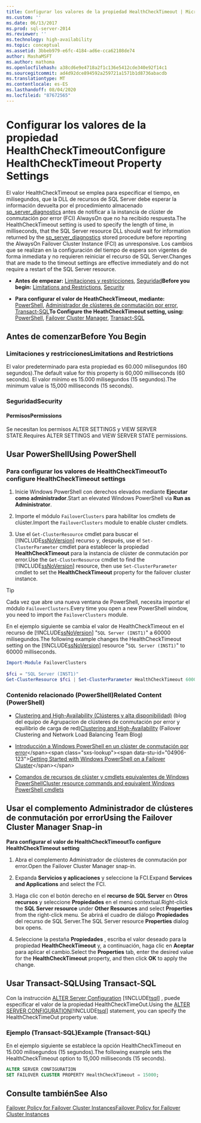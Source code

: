 ```yaml
---
title: Configurar los valores de la propiedad HealthCheckTimeout | Microsoft Docs
ms.custom: ''
ms.date: 06/13/2017
ms.prod: sql-server-2014
ms.reviewer: ''
ms.technology: high-availability
ms.topic: conceptual
ms.assetid: 3bbeb979-e6fc-4184-ad6e-cca62108de74
author: MashaMSFT
ms.author: mathoma
ms.openlocfilehash: a38cd6e9e4718a2f1c136e5412cde340e92f14c1
ms.sourcegitcommit: ad4d92dce894592a259721a1571b1d8736abacdb
ms.translationtype: MT
ms.contentlocale: es-ES
ms.lasthandoff: 08/04/2020
ms.locfileid: "87672565"
---
```

# <a name="configure-healthchecktimeout-property-settings"></a><span data-ttu-id="04906-102">Configurar los valores de la propiedad HealthCheckTimeout</span><span class="sxs-lookup"><span data-stu-id="04906-102">Configure HealthCheckTimeout Property Settings</span></span>
  <span data-ttu-id="04906-103">El valor HealthCheckTimeout se emplea para especificar el tiempo, en milisegundos, que la DLL de recursos de SQL Server debe esperar la información devuelta por el procedimiento almacenado [sp_server_diagnostics](/sql/relational-databases/system-stored-procedures/sp-server-diagnostics-transact-sql) antes de notificar a la instancia de clúster de conmutación por error (FCI) AlwaysOn que no ha recibido respuesta.</span><span class="sxs-lookup"><span data-stu-id="04906-103">The HealthCheckTimeout setting is used to specify the length of time, in milliseconds, that the SQL Server resource DLL should wait for information returned by the [sp_server_diagnostics](/sql/relational-databases/system-stored-procedures/sp-server-diagnostics-transact-sql) stored procedure before reporting the AlwaysOn Failover Cluster Instance (FCI) as unresponsive.</span></span> <span data-ttu-id="04906-104">Los cambios que se realizan en la configuración del tiempo de espera son vigentes de forma inmediata y no requieren reiniciar el recurso de SQL Server.</span><span class="sxs-lookup"><span data-stu-id="04906-104">Changes that are made to the timeout settings are effective immediately and do not require a restart of the SQL Server resource.</span></span>  
  
-   <span data-ttu-id="04906-105">**Antes de empezar:**  [Limitaciones y restricciones](#Limits), [Seguridad](#Security)</span><span class="sxs-lookup"><span data-stu-id="04906-105">**Before you begin:**  [Limitations and Restrictions](#Limits), [Security](#Security)</span></span>  
  
-   <span data-ttu-id="04906-106">**Para configurar el valor de HeathCheckTimeout, mediante:**  [PowerShell](#PowerShellProcedure), [Administrador de clústeres de conmutación por error](#WSFC), [Transact-SQL](#TsqlProcedure)</span><span class="sxs-lookup"><span data-stu-id="04906-106">**To Configure the HeathCheckTimeout setting, using:**  [PowerShell](#PowerShellProcedure), [Failover Cluster Manager](#WSFC), [Transact-SQL](#TsqlProcedure)</span></span>  
  
##  <a name="before-you-begin"></a><a name="BeforeYouBegin"></a> <span data-ttu-id="04906-107">Antes de comenzar</span><span class="sxs-lookup"><span data-stu-id="04906-107">Before You Begin</span></span>  
  
###  <a name="limitations-and-restrictions"></a><a name="Limits"></a> <span data-ttu-id="04906-108">Limitaciones y restricciones</span><span class="sxs-lookup"><span data-stu-id="04906-108">Limitations and Restrictions</span></span>  
 <span data-ttu-id="04906-109">El valor predeterminado para esta propiedad es 60.000 milisegundos (60 segundos).</span><span class="sxs-lookup"><span data-stu-id="04906-109">The default value for this property is 60,000 milliseconds (60 seconds).</span></span> <span data-ttu-id="04906-110">El valor mínimo es 15.000 milisegundos (15 segundos).</span><span class="sxs-lookup"><span data-stu-id="04906-110">The minimum value is 15,000 milliseconds (15 seconds).</span></span>  
  
###  <a name="security"></a><a name="Security"></a> <span data-ttu-id="04906-111">Seguridad</span><span class="sxs-lookup"><span data-stu-id="04906-111">Security</span></span>  
  
####  <a name="permissions"></a><a name="Permissions"></a> <span data-ttu-id="04906-112">Permisos</span><span class="sxs-lookup"><span data-stu-id="04906-112">Permissions</span></span>  
 <span data-ttu-id="04906-113">Se necesitan los permisos ALTER SETTINGS y VIEW SERVER STATE.</span><span class="sxs-lookup"><span data-stu-id="04906-113">Requires ALTER SETTINGS and VIEW SERVER STATE permissions.</span></span>  
  
##  <a name="using-powershell"></a><a name="PowerShellProcedure"></a> <span data-ttu-id="04906-114">Usar PowerShell</span><span class="sxs-lookup"><span data-stu-id="04906-114">Using PowerShell</span></span>  
  
### <a name="to-configure-healthchecktimeout-settings"></a><span data-ttu-id="04906-115">Para configurar los valores de HealthCheckTimeout</span><span class="sxs-lookup"><span data-stu-id="04906-115">To configure HealthCheckTimeout settings</span></span>  
  
1.  <span data-ttu-id="04906-116">Inicie Windows PowerShell con derechos elevados mediante **Ejecutar como administrador**.</span><span class="sxs-lookup"><span data-stu-id="04906-116">Start an elevated Windows PowerShell via **Run as Administrator**.</span></span>  
  
2.  <span data-ttu-id="04906-117">Importe el módulo `FailoverClusters` para habilitar los cmdlets de clúster.</span><span class="sxs-lookup"><span data-stu-id="04906-117">Import the `FailoverClusters` module to enable cluster cmdlets.</span></span>  
  
3.  <span data-ttu-id="04906-118">Use el `Get-ClusterResource` cmdlet para buscar el [!INCLUDE[ssNoVersion](../../../includes/ssnoversion-md.md)] recurso y, después, use el `Set-ClusterParameter` cmdlet para establecer la propiedad **HealthCheckTimeout** para la instancia de clúster de conmutación por error.</span><span class="sxs-lookup"><span data-stu-id="04906-118">Use the `Get-ClusterResource` cmdlet to find the [!INCLUDE[ssNoVersion](../../../includes/ssnoversion-md.md)] resource, then use `Set-ClusterParameter` cmdlet to set the **HealthCheckTimeout** property for the failover cluster instance.</span></span>  
  
> [!TIP]  
>  <span data-ttu-id="04906-119">Cada vez que abre una nueva ventana de PowerShell, necesita importar el módulo `FailoverClusters`.</span><span class="sxs-lookup"><span data-stu-id="04906-119">Every time you open a new PowerShell window, you need to import the `FailoverClusters` module.</span></span>  

 <span data-ttu-id="04906-120">En el ejemplo siguiente se cambia el valor de HealthCheckTimeout en el recurso de [!INCLUDE[ssNoVersion](../../../includes/ssnoversion-md.md)] "`SQL Server (INST1)`" a 60000 milisegundos.</span><span class="sxs-lookup"><span data-stu-id="04906-120">The following example changes the HealthCheckTimeout setting on the [!INCLUDE[ssNoVersion](../../../includes/ssnoversion-md.md)] resource "`SQL Server (INST1)`" to 60000 milliseconds.</span></span>  
  
```powershell  
Import-Module FailoverClusters  
  
$fci = "SQL Server (INST1)"  
Get-ClusterResource $fci | Set-ClusterParameter HealthCheckTimeout 60000  
```  
  
### <a name="related-content-powershell"></a><span data-ttu-id="04906-121">Contenido relacionado (PowerShell)</span><span class="sxs-lookup"><span data-stu-id="04906-121">Related Content (PowerShell)</span></span>  
  
-   <span data-ttu-id="04906-122">[Clustering and High-Availability (Clústeres y alta disponibilidad)](https://techcommunity.microsoft.com/t5/failover-clustering/bg-p/FailoverClustering) (blog del equipo de Agrupacion de clústeres de conmutación por error y equilibrio de carga de red)</span><span class="sxs-lookup"><span data-stu-id="04906-122">[Clustering and High-Availability](https://techcommunity.microsoft.com/t5/failover-clustering/bg-p/FailoverClustering) (Failover Clustering and Network Load Balancing Team Blog)</span></span>  
  
-   <span data-ttu-id="04906-123">[Introducción a Windows PowerShell en un clúster de conmutación por error](https://technet.microsoft.com/library/ee619762\(WS.10\).aspx)</span><span class="sxs-lookup"><span data-stu-id="04906-123">[Getting Started with Windows PowerShell on a Failover Cluster](https://technet.microsoft.com/library/ee619762\(WS.10\).aspx)</span></span>  
  
-   [<span data-ttu-id="04906-124">Comandos de recursos de clúster y cmdlets equivalentes de Windows PowerShell</span><span class="sxs-lookup"><span data-stu-id="04906-124">Cluster resource commands and equivalent Windows PowerShell cmdlets</span></span>](https://msdn.microsoft.com/library/ee619744.aspx#BKMK_resource)  
  
##  <a name="using-the-failover-cluster-manager-snap-in"></a><a name="WSFC"></a> <span data-ttu-id="04906-125">Usar el complemento Administrador de clústeres de conmutación por error</span><span class="sxs-lookup"><span data-stu-id="04906-125">Using the Failover Cluster Manager Snap-in</span></span>  
 <span data-ttu-id="04906-126">**Para configurar el valor de HealthCheckTimeout**</span><span class="sxs-lookup"><span data-stu-id="04906-126">**To configure HealthCheckTimeout setting**</span></span>  
  
1.  <span data-ttu-id="04906-127">Abra el complemento Administrador de clústeres de conmutación por error.</span><span class="sxs-lookup"><span data-stu-id="04906-127">Open the Failover Cluster Manager snap-in.</span></span>  
  
2.  <span data-ttu-id="04906-128">Expanda **Servicios y aplicaciones** y seleccione la FCI.</span><span class="sxs-lookup"><span data-stu-id="04906-128">Expand **Services and Applications** and select the FCI.</span></span>  
  
3.  <span data-ttu-id="04906-129">Haga clic con el botón derecho en el **recurso de SQL Server** en **Otros recursos** y seleccione **Propiedades** en el menú contextual.</span><span class="sxs-lookup"><span data-stu-id="04906-129">Right-click the **SQL Server resource** under **Other Resources** and select **Properties** from the right-click menu.</span></span> <span data-ttu-id="04906-130">Se abrirá el cuadro de diálogo **Propiedades** del recurso de SQL Server.</span><span class="sxs-lookup"><span data-stu-id="04906-130">The SQL Server resource **Properties** dialog box opens.</span></span>  
  
4.  <span data-ttu-id="04906-131">Seleccione la pestaña **Propiedades** , escriba el valor deseado para la propiedad **HealthCheckTimeout** y, a continuación, haga clic en **Aceptar** para aplicar el cambio.</span><span class="sxs-lookup"><span data-stu-id="04906-131">Select the **Properties** tab, enter the desired value for the **HealthCheckTimeout** property, and then click **OK** to apply the change.</span></span>  
  
##  <a name="using-transact-sql"></a><a name="TsqlProcedure"></a> <span data-ttu-id="04906-132">Usar Transact-SQL</span><span class="sxs-lookup"><span data-stu-id="04906-132">Using Transact-SQL</span></span>  
 <span data-ttu-id="04906-133">Con la instrucción [ALTER Server Configuration](/sql/t-sql/statements/alter-server-configuration-transact-sql) [!INCLUDE[tsql](../../../includes/tsql-md.md)] , puede especificar el valor de la propiedad HealthCheckTimeOut.</span><span class="sxs-lookup"><span data-stu-id="04906-133">Using the [ALTER SERVER CONFIGURATION](/sql/t-sql/statements/alter-server-configuration-transact-sql)[!INCLUDE[tsql](../../../includes/tsql-md.md)] statement, you can specify the HealthCheckTimeOut property value.</span></span>  
  
###  <a name="example-transact-sql"></a><a name="TsqlExample"></a> <span data-ttu-id="04906-134">Ejemplo (Transact-SQL)</span><span class="sxs-lookup"><span data-stu-id="04906-134">Example (Transact-SQL)</span></span>  
 <span data-ttu-id="04906-135">En el ejemplo siguiente se establece la opción HealthCheckTimeout en 15.000 milisegundos (15 segundos).</span><span class="sxs-lookup"><span data-stu-id="04906-135">The following example sets the HealthCheckTimeout option to 15,000 milliseconds (15 seconds).</span></span>  
  
```sql
ALTER SERVER CONFIGURATION   
SET FAILOVER CLUSTER PROPERTY HealthCheckTimeout = 15000;  
```  
  
## <a name="see-also"></a><span data-ttu-id="04906-136">Consulte también</span><span class="sxs-lookup"><span data-stu-id="04906-136">See Also</span></span>  
 [<span data-ttu-id="04906-137">Failover Policy for Failover Cluster Instances</span><span class="sxs-lookup"><span data-stu-id="04906-137">Failover Policy for Failover Cluster Instances</span></span>](failover-policy-for-failover-cluster-instances.md)  
